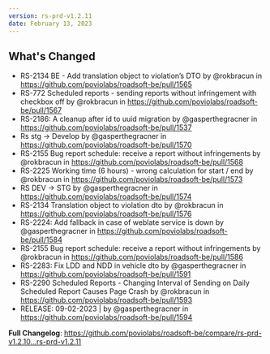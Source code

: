 ```yaml
---
version: rs-prd-v1.2.11
date: February 13, 2023
---
```


## What's Changed
* RS-2134 BE - Add translation object to violation’s DTO by @rokbracun in https://github.com/poviolabs/roadsoft-be/pull/1565
* RS-772 Scheduled reports - sending reports without infringement with checkbox off by @rokbracun in https://github.com/poviolabs/roadsoft-be/pull/1567
* RS-2186: A cleanup after id to uuid migration by @gasperthegracner in https://github.com/poviolabs/roadsoft-be/pull/1537
* Rs stg -> Develop by @gasperthegracner in https://github.com/poviolabs/roadsoft-be/pull/1570
* RS-2155  Bug report schedule: receive a report without infringements by @rokbracun in https://github.com/poviolabs/roadsoft-be/pull/1568
* RS-2225 Working time (6 hours) - wrong calculation for start / end by @rokbracun in https://github.com/poviolabs/roadsoft-be/pull/1573
* RS DEV -> STG by @gasperthegracner in https://github.com/poviolabs/roadsoft-be/pull/1574
* RS-2134 Translation object to violation dto by @rokbracun in https://github.com/poviolabs/roadsoft-be/pull/1576
* RS-2224: Add fallback in case of weblate service is down by @gasperthegracner in https://github.com/poviolabs/roadsoft-be/pull/1584
* RS-2155 Bug report schedule: receive a report without infringements by @rokbracun in https://github.com/poviolabs/roadsoft-be/pull/1586
* RS-2283: Fix LDD and NDD in vehicle dto by @gasperthegracner in https://github.com/poviolabs/roadsoft-be/pull/1591
* RS-2290 Scheduled Reports - Changing Interval of Sending on Daily Scheduled Report Causes Page Crash by @rokbracun in https://github.com/poviolabs/roadsoft-be/pull/1593
* RELEASE: 09-02-2023 | by @gasperthegracner in https://github.com/poviolabs/roadsoft-be/pull/1594


**Full Changelog**: https://github.com/poviolabs/roadsoft-be/compare/rs-prd-v1.2.10...rs-prd-v1.2.11
